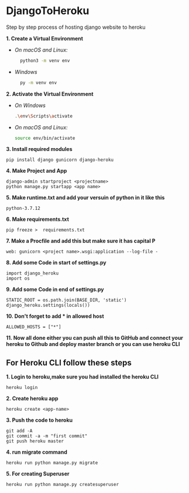 # DjangoToHeroku
Step by step process of hosting django website to heroku

**1. Create a Virtual Environment**

- *On macOS and Linux:*
  ```bash
    python3 -m venv env
  ```
- *Windows*
  ```bash
    py -m venv env
  ````

**2. Activate the Virtual Environment**
  - *On Windows*
    ```bash
    .\env\Scripts\activate
    ```
  - *On macOS and Linux:*
    ```bash
    source env/bin/activate
    ```
    
**3. Install required modules**
```
pip install django gunicorn django-heroku
```

**4. Make Project and App**
```
django-admin startproject <projectname>
python manage.py startapp <app name>
```

**5. Make runtime.txt and add your versuin of python in it like this**
```
python-3.7.12
```

**6. Make requirements.txt**
```
pip freeze >  requirements.txt
```

**7. Make a Procfile and add this but make sure it has capital P**
```
web: gunicorn <project name>.wsgi:application --log-file -
```

**8. Add some Code in start of settings.py**
```
import django_heroku
import os
```

**9. Add some Code in end of settings.py**
```
STATIC_ROOT = os.path.join(BASE_DIR, 'static')
django_heroku.settings(locals())
```

**10. Don't forget to add * in allowed host**
```
ALLOWED_HOSTS = ["*"]
```

**11. Now all done either you can push all this to GitHub and connect your heroku to Github and deploy master branch or you can use heroku CLI**

## For Heroku CLI follow these steps

**1. Login to heroku,make sure you had installed the heroku CLI**
```
heroku login
```

**2. Create heroku app**
```
heroku create <app-name>
```
**3. Push the code to heroku**
```
git add -A
git commit -a -m "first commit"
git push heroku master
```

**4. run migrate command**
```
heroku run python manage.py migrate
```

**5. For creating Superuser**
```
heroku run python manage.py createsuperuser
```
